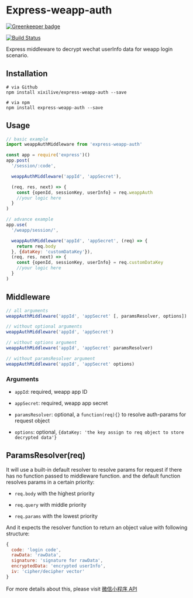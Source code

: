# Express-weapp-auth

[![Greenkeeper badge](https://badges.greenkeeper.io/xixilive/express-weapp-auth.svg)](https://greenkeeper.io/)

[![Build Status](https://travis-ci.org/xixilive/express-weapp-auth.svg?branch=master)](https://travis-ci.org/xixilive/express-weapp-auth)

Express middleware to decrypt wechat userInfo data for weapp login scenario.

## Installation

```
# via Github
npm install xixilive/express-weapp-auth --save

# via npm
npm install express-weapp-auth --save
```

## Usage

```js
// basic example
import weappAuthMiddleware from 'express-weapp-auth'

const app = require('express')()
app.post(
  '/session/:code',

  weappAuthMiddleware('appId', 'appSecret'),

  (req, res, next) => {
    const {openId, sessionKey, userInfo} = req.weappAuth
    //your logic here
  }
)

// advance example
app.use(
  '/weapp/session/',

  weappAuthMiddleware('appId', 'appSecret', (req) => {
    return req.body
  }, {dataKey: 'customDataKey'}),
  (req, res, next) => {
    const {openId, sessionKey, userInfo} = req.customDataKey
    //your logic here
  }
)
```

## Middleware

```js
// all arguments
weappAuthMiddleware('appId', 'appSecret' [, paramsResolver, options])

// without optional arguments
weappAuthMiddleware('appId', 'appSecret')

// without options argument
weappAuthMiddleware('appId', 'appSecret' paramsResolver)

// without paramsResolver argument
weappAuthMiddleware('appId', 'appSecret' options)
```

### Arguments

- `appId`: required, weapp app ID

- `appSecret`: required, weapp app secret

- `paramsResolver`: optional, a `function(req){}` to resolve auth-params for request object

- `options`: optional, `{dataKey: 'the key assign to req object to store decrypted data'}`

## ParamsResolver(req)

It will use a built-in default resolver to resolve params for request if there has no function passed to middleware function. and the default function resolves params in a certain priority:

- `req.body` with the highest priority

- `req.query` with middle priority

- `req.params` with the lowest priority

And it expects the resolver function to return an object value with following structure:

```js
{
  code: 'login code',
  rawData: 'rawData',
  signature: 'signature for rawData',
  encryptedData: 'encrypted userInfo',
  iv: 'cipher/decipher vector'
}
```

For more details about this, please visit [微信小程序 API](https://mp.weixin.qq.com/debug/wxadoc/dev/api/)
